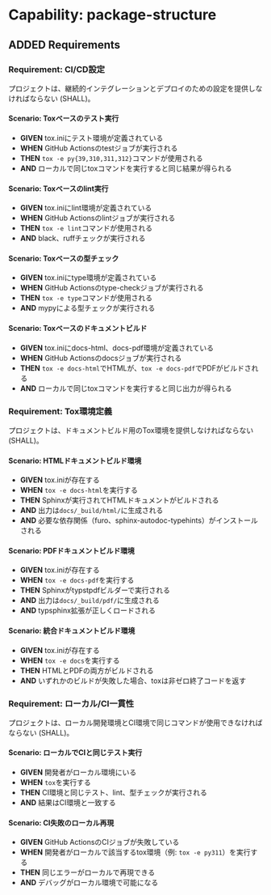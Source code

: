 # Capability: package-structure

## ADDED Requirements

### Requirement: CI/CD設定

プロジェクトは、継続的インテグレーションとデプロイのための設定を提供しなければならない (SHALL)。

#### Scenario: Toxベースのテスト実行

- **GIVEN** tox.iniにテスト環境が定義されている
- **WHEN** GitHub Actionsのtestジョブが実行される
- **THEN** `tox -e py{39,310,311,312}`コマンドが使用される
- **AND** ローカルで同じtoxコマンドを実行すると同じ結果が得られる

#### Scenario: Toxベースのlint実行

- **GIVEN** tox.iniにlint環境が定義されている
- **WHEN** GitHub Actionsのlintジョブが実行される
- **THEN** `tox -e lint`コマンドが使用される
- **AND** black、ruffチェックが実行される

#### Scenario: Toxベースの型チェック

- **GIVEN** tox.iniにtype環境が定義されている
- **WHEN** GitHub Actionsのtype-checkジョブが実行される
- **THEN** `tox -e type`コマンドが使用される
- **AND** mypyによる型チェックが実行される

#### Scenario: Toxベースのドキュメントビルド

- **GIVEN** tox.iniにdocs-html、docs-pdf環境が定義されている
- **WHEN** GitHub Actionsのdocsジョブが実行される
- **THEN** `tox -e docs-html`でHTMLが、`tox -e docs-pdf`でPDFがビルドされる
- **AND** ローカルで同じtoxコマンドを実行すると同じ出力が得られる

### Requirement: Tox環境定義

プロジェクトは、ドキュメントビルド用のTox環境を提供しなければならない (SHALL)。

#### Scenario: HTMLドキュメントビルド環境

- **GIVEN** tox.iniが存在する
- **WHEN** `tox -e docs-html`を実行する
- **THEN** Sphinxが実行されてHTMLドキュメントがビルドされる
- **AND** 出力は`docs/_build/html/`に生成される
- **AND** 必要な依存関係（furo、sphinx-autodoc-typehints）がインストールされる

#### Scenario: PDFドキュメントビルド環境

- **GIVEN** tox.iniが存在する
- **WHEN** `tox -e docs-pdf`を実行する
- **THEN** Sphinxがtypstpdfビルダーで実行される
- **AND** 出力は`docs/_build/pdf/`に生成される
- **AND** typsphinx拡張が正しくロードされる

#### Scenario: 統合ドキュメントビルド環境

- **GIVEN** tox.iniが存在する
- **WHEN** `tox -e docs`を実行する
- **THEN** HTMLとPDFの両方がビルドされる
- **AND** いずれかのビルドが失敗した場合、toxは非ゼロ終了コードを返す

### Requirement: ローカル/CI一貫性

プロジェクトは、ローカル開発環境とCI環境で同じコマンドが使用できなければならない (SHALL)。

#### Scenario: ローカルでCIと同じテスト実行

- **GIVEN** 開発者がローカル環境にいる
- **WHEN** `tox`を実行する
- **THEN** CI環境と同じテスト、lint、型チェックが実行される
- **AND** 結果はCI環境と一致する

#### Scenario: CI失敗のローカル再現

- **GIVEN** GitHub ActionsのCIジョブが失敗している
- **WHEN** 開発者がローカルで該当するtox環境（例: `tox -e py311`）を実行する
- **THEN** 同じエラーがローカルで再現できる
- **AND** デバッグがローカル環境で可能になる
